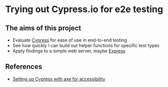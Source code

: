 # Trying out Cypress.io for e2e testing

## The aims of this project
* Evaluate [Cypress](https://cypress.io) for ease of use in end-to-end testing
* See how quickly I can build out helper functions for specific test types
* Apply findings to a simple web server, maybe [Express](https://expressjs.com)

## References
* [Setting up Cypress with axe for accessibility](https://timdeschryver.dev/blog/setting-up-cypress-with-axe-for-accessibility)
